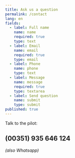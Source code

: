 ```yaml
---
title: Ask us a question
permalink: /contact
lang: en
fields:
  - label: Full name
    name: name
    required: true
    type: text
  - label: Email
    name: email
    required: true
    type: email
  - label: Phone
    name: phone
    type: text
  - label: Message
    name: message
    required: true
    type: textarea
  - label: Send question
    name: submit
    type: submit
published: true
---
```

Talk to the pilot:
## (00351) 935 646 124  
_(also Whatsapp)_
